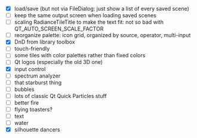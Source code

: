 -[x] load/save (but not via FileDialog: just show a list of every saved scene)
-[ ] keep the same output screen when loading saved scenes
-[ ] scaling RadianceTileTitle to make the text fit: not so bad with QT_AUTO_SCREEN_SCALE_FACTOR
-[ ] reorganize palette: icon grid, organized by source, operator, multi-input
-[x] DnD from library toolbox
-[ ] touch-friendly
-[ ] some tiles with color palettes rather than fixed colors
-[ ] Qt logos (especially the old 3D one)
-[x] input control
-[ ] spectrum analyzer
-[ ] that starburst thing
-[ ] bubbles
-[ ] lots of classic Qt Quick Particles stuff
-[ ] better fire
-[ ] flying toasters?
-[ ] text
-[ ] water
-[x] silhouette dancers
